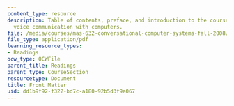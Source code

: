 ```yaml
---
content_type: resource
description: Table of contents, preface, and introduction to the course textbook on
  voice communication with computers.
file: /media/courses/mas-632-conversational-computer-systems-fall-2008/dd1b9f92f322bd7ca18092b5d3f9a067_shmant_txt_intro.pdf
file_type: application/pdf
learning_resource_types:
- Readings
ocw_type: OCWFile
parent_title: Readings
parent_type: CourseSection
resourcetype: Document
title: Front Matter
uid: dd1b9f92-f322-bd7c-a180-92b5d3f9a067
---
```

